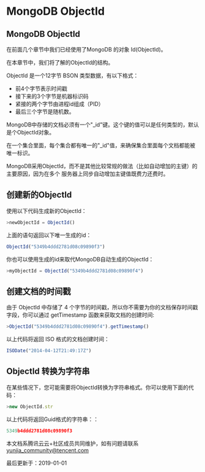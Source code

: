 # MongoDB ObjectId



## MongoDB ObjectId

在前面几个章节中我们已经使用了MongoDB 的对象 Id(ObjectId)。

在本章节中，我们将了解的ObjectId的结构。

ObjectId 是一个12字节 BSON 类型数据，有以下格式：

- 前4个字节表示时间戳
- 接下来的3个字节是机器标识码
- 紧接的两个字节由进程id组成（PID）
- 最后三个字节是随机数。

MongoDB中存储的文档必须有一个"_id"键。这个键的值可以是任何类型的，默认是个ObjectId对象。

在一个集合里面，每个集合都有唯一的"_id"值，来确保集合里面每个文档都能被唯一标识。

MongoDB采用ObjectId，而不是其他比较常规的做法（比如自动增加的主键）的主要原因，因为在多个 服务器上同步自动增加主键值既费力还费时。

## 创建新的ObjectId

使用以下代码生成新的ObjectId：

```js
>newObjectId = ObjectId()
```

上面的语句返回以下唯一生成的id：

```js
ObjectId("5349b4ddd2781d08c09890f3")
```

你也可以使用生成的id来取代MongoDB自动生成的ObjectId：

```js
>myObjectId = ObjectId("5349b4ddd2781d08c09890f4")
```

## 创建文档的时间戳

由于 ObjectId 中存储了 4 个字节的时间戳，所以你不需要为你的文档保存时间戳字段，你可以通过 getTimestamp 函数来获取文档的创建时间:

```js
>ObjectId("5349b4ddd2781d08c09890f4").getTimestamp()
```

以上代码将返回 ISO 格式的文档创建时间：

```js
ISODate("2014-04-12T21:49:17Z")
```

## ObjectId 转换为字符串

在某些情况下，您可能需要将ObjectId转换为字符串格式。你可以使用下面的代码：

```js
>new ObjectId.str
```

以上代码将返回Guid格式的字符串：：

```js
5349b4ddd2781d08c09890f3
```

本文档系腾讯云云+社区成员共同维护，如有问题请联系 yunjia_community@tencent.com

最后更新于：2019-01-01